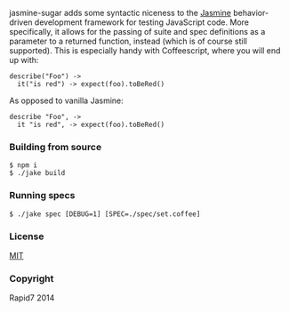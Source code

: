 jasmine-sugar adds some syntactic niceness to the [Jasmine](http://jasmine.github.io/) behavior-driven development framework for testing JavaScript code. More specifically, it allows for the passing of suite and spec definitions as a parameter to a returned function, instead (which is of course still supported). This is especially handy with Coffeescript, where you will end up with:

    describe("Foo") ->
      it("is red") -> expect(foo).toBeRed()

As opposed to vanilla Jasmine:

    describe "Foo", ->
      it "is red", -> expect(foo).toBeRed()

### Building from source

    $ npm i
    $ ./jake build

### Running specs

    $ ./jake spec [DEBUG=1] [SPEC=./spec/set.coffee]

### License

[MIT](http://en.wikipedia.org/wiki/MIT_License)

### Copyright

Rapid7 2014
